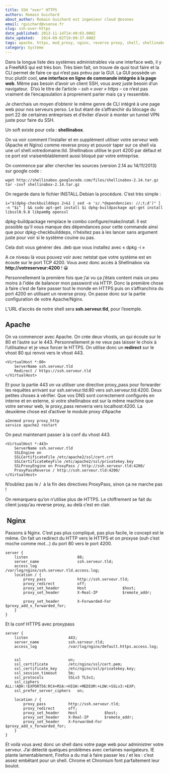 ```yaml
---
title: SSH "over" HTTPS
authors: Romain Guichard
about_author: Romain Guichard est ingenieur cloud @osones
email: rguichard@vsense.fr
slug: ssh-over-https
date_published: 2013-11-14T14:49:03.000Z
date_updated:   2014-09-02T19:09:37.000Z
tags: apache, https, mod_proxy, nginx, reverse proxy, shell, shellinabox, ssh
category: Système
---
```



Dans la longue liste des systèmes administrables via une interface web, il y a FreeNAS qui est très bon. Très bien fait, on trouve de quoi tout faire et la CLI permet de faire ce qui n’est pas prévu par la GUI. La GUI possède un truc plutôt cool, **une interface en ligne de commande intégrée à la page web**. Même pas besoin d’avoir un client SSH, vous avez juste besoin d’un navigateur.  D’où le titre de l’article – *ssh « over » https* – ce n’est pas vraiment de l’encapsulation à proprement parler mais ça y ressemble.

Je cherchais un moyen d’obtenir le même genre de CLI intégré à une page web pour nos serveurs perso. Le but étant de s’affranchir du blocage du port 22 de certaines entreprises et d’éviter d’avoir à monter un tunnel VPN juste pour faire du SSH.

Un soft existe pour cela : **shellinabox**.

On va voir comment l’installer et en supplément utiliser votre serveur web (Apache et Nginx) comme reverse proxy et pouvoir taper sur ce shell via une url shell.votredomaine.tld. Shellinabox utilise le port 4200 par défaut et ce port est vraisemblablement aussi bloqué par votre entreprise.

On commence par aller chercher les sources (version 2.14 au 14/11/2013) sur google code :

`wget http://shellinabox.googlecode.com/files/shellinabox-2.14.tar.gz tar -zxvf shellinabox-2.14.tar.gz`

On regarde dans le fichier INSTALL.Debian la procédure. C’est très simple :

`i="$(dpkg-checkbuilddeps 2>&1 | sed -e 's/.*dependencies: //;t;d')" [ -n "$i" ] && sudo apt-get install $i dpkg-buildpackage apt-get install libssl0.9.8 libpam0g openssl`

dpkg-buildpackage remplace le combo configure/make/install. Il est possible qu’il vous manque des dépendances pour cette commande ainsi que pour dpkg-checkbuilddeps, n’hésitez pas à les lancer sans argument juste pour voir si le système couine ou pas.

Cela doit vous générer des .deb que vous installez avec « dpkg -i »

A ce niveau là vous pouvez voir avec netstat que votre système est en écoute sur le port TCP 4200. Vous avez donc accès à Shellinabox via **http://votreserveur:4200** ! 😀

Personnellement la première fois que j’ai vu ça j’étais content mais un peu moins à l’idée de balancer mon password via HTTP. Donc la première chose à faire c’est de faire passer tout le monde en HTTPS puis on s’affranchira du port 4200 en utilisant un reverse proxy. On passe donc sur la partie configuration de votre Apache/Nginx.

L’URL d’accès de notre shell sera **ssh.serveur.tld**, pour l’exemple.


## Apache

On va commencer avec Apache. On crée deux vhosts, un qui écoute sur le 80 et l’autre sur le 443. Personnellement je ne veux pas laisser le choix à l’utilisateur et je veux forcer le HTTPS. On utilise donc un **redirect** sur le vhost 80 qui renvoi vers le vhost 443.

```
<VirtualHost *:80>
    ServerName ssh.serveur.tld
    Redirect / https://ssh.serveur.tld
</VirtualHost>
```

Et pour la partie 443 on va utiliser une directive proxy_pass pour forwarder les requêtes arrivant sur ssh.serveur.tld:80 vers ssh.serveur.tld:4200. Deux petites choses à vérifier. Que vos DNS sont correctement configurés en interne et en externe, si votre shellinabox est sur la même machine que votre serveur web, le proxy_pass renverra vers localhost:4200. La deuxième chose est d’activer le module proxy d’Apache
```
a2enmod proxy proxy_http
service apache2 restart
```

On peut maintenant passer à la conf du vhost 443.

```
<VirtualHost *:443>
    ServerName ssh.serveur.tld
    SSLEngine on
    SSLCertificateFile /etc/apache2/ssl/cert.crt
    SSLCertificateKeyFile /etc/apache2/ssl/privatekey.key
    SSLProxyEngine on ProxyPass / http://ssh.serveur.tld:4200/
    ProxyPassReverse / http://ssh.serveur.tld:4200/
</VirtualHost>
```

N’oubliez pas le /  à la fin des directives ProxyPass, sinon ça ne marche pas !

On remarquera qu’on n’utilise plus de HTTPS. Le chiffrement se fait du client jusqu’au reverse proxy, au delà c’est en clair.

##  Nginx

Passons à Nginx. C’est pas plus compliqué, pas plus facile, le concept est le même. On fait un redirect du HTTP vers le HTTPS et on proxyse (ouh c’est moche comme mot…) du port 80 vers le port 4200.

```
server {    
    listen                      80;    
    server_name                 ssh.serveur.tld;    
    access_log                  /var/log/nginx/ssh.serveur.tld.access.log;    
    location / {        
        proxy_pass              http://ssh.serveur.tld;        
        proxy_redirect          off;        
        proxy_set_header        Host                $host;        
        proxy_set_header        X-Real-IP           $remote_addr;        
        proxy_set_header        X-Forwarded-For     $proxy_add_x_forwarded_for;    
    }
}
```

Et la conf HTTPS avec proxypass

```
server {    
    listen                  443;    
    server_name             ssh.serveur.tld;    
    access_log              /var/log/nginx/default.https.access.log;    

    ssl                     on;    
    ssl_certificate         /etc/nginx/ssl/cert.pem;    
    ssl_certificate_key     /etc/nginx/ssl/privatekey.key;    
    ssl_session_timeout     5m;    
    ssl_protocols           SSLv3 TLSv1;    
    ssl_ciphers ALL:!ADH:!EXPORT56:RC4+RSA:+HIGH:+MEDIUM:+LOW:+SSLv3:+EXP;    
    ssl_prefer_server_ciphers   on;    

    location / {        
        proxy_pass          http://ssh.serveur.tld;        
        proxy_redirect      off;        
        proxy_set_header    Host            $host;        
        proxy_set_header    X-Real-IP       $remote_addr;        
        proxy_set_header    X-Forwarded-For $proxy_add_x_forwarded_for;    
    }
}
```

Et voilà vous avez donc un shell dans votre page web pour administrer votre serveur. J’ai détecté quelques problèmes avec certaines navigateurs. IE plante lamentablement, Firefox a du mal à faire passer les / et les : c’est assez embêtant pour un shell. Chrome et Chromium font parfaitement leur boulot.

